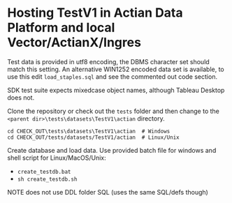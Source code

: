 # Hosting TestV1 in Actian Data Platform and local Vector/ActianX/Ingres

Test data is provided in utf8 encoding, the DBMS character set should match this setting.
An alternative WIN1252 encoded data set is available, to use this edit `load_staples.sql` and see the commented out code section.

SDK test suite expects mixedcase object names, although Tableau Desktop does not.

Clone the repository or check out the `tests` folder and then change to the `<parent dir>\tests\datasets\TestV1\actian` directory.

    cd CHECK_OUT\tests\datasets\TestV1\actian  # Windows
    cd CHECK_OUT/tests/datasets/TestV1/actian  # Linux/Unix

Create database and load data.
Use provided batch file for windows and shell script for Linux/MacOS/Unix:

  * `create_testdb.bat`
  * `sh create_testdb.sh`

NOTE does not use DDL folder SQL (uses the same SQL/defs though)
